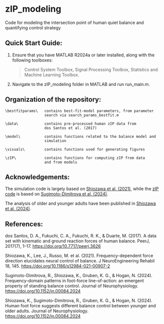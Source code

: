 # zIP_modeling
Code for modeling the intersection point of human quiet balance and quantifying control strategy

## Quick Start Guide:
1. Ensure that you have MATLAB R2024a or later installed, along with the following toolboxes:
    > Control System Toolbox, Signal Processing Toolbox, Statistics and Machine Learning Toolbox.
2. Navigate to the zIP_modeling folder in MATLAB and run run_main.m.

## Organization of the repository:

    \bestfitparams\   contains best-fit-model parameters, from parameter 
                      search via search_params_bestfit.m

    \data\            contains pre-processed human zIP data from 
                      dos Santos et al. (2017)

    \model\           contains functions related to the balance model and
                      simulation

    \visuals\         contains functions used for generating figures

    \zIP\             contains functions for computing zIP from data 
                      and from models

## Acknowledgements:
The simulation code is largely based on [Shiozawa et al. (2021)](https://doi.org/10.1186/s12984-021-00907-2), while the [zIP code](https://github.com/rikasd/zIP_spectralmethod) is based on [Sugimoto-Dimitrova et al. (2024)](https://doi.org/10.1152/jn.00084.2024).

The analysis of older and younger adults have been published in [Shiozawa et al. (2024)](https://doi.org/10.1152/jn.00161.2024).

## References:

dos Santos, D. A., Fukuchi, C. A., Fukuchi, R. K., & Duarte, M. (2017). A data set with kinematic and ground reaction forces of human balance. PeerJ, 2017(7), 1–17. https://doi.org/10.7717/peerj.3626

Shiozawa, K., Lee, J., Russo, M. et al. (2021). Frequency-dependent force direction elucidates neural control of balance. J NeuroEngineering Rehabil 18, 145. https://doi.org/10.1186/s12984-021-00907-2

Sugimoto-Dimitrova, R., Shiozawa, K., Gruben, K. G., & Hogan, N. (2024). Frequency-domain patterns in foot-force line-of-action: an emergent property of standing balance control. Journal of Neurophysiology. https://doi.org/10.1152/jn.00084.2024

Shiozawa, K., Sugimoto-Dimitrova, R., Gruben, K. G., & Hogan, N. (2024). Human foot force suggests different balance control between younger and older adults. Journal of Neurophysiology. https://doi.org/10.1152/jn.00084.2024